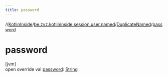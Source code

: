 ```yaml
---
title: password
---
```

//[KotlinInside](../../../index.html)/[be.zvz.kotlininside.session.user.named](../index.html)/[DuplicateNamed](index.html)/[password](password.html)



# password



[jvm]\
open override val [password](password.html): [String](https://kotlinlang.org/api/latest/jvm/stdlib/kotlin/-string/index.html)





